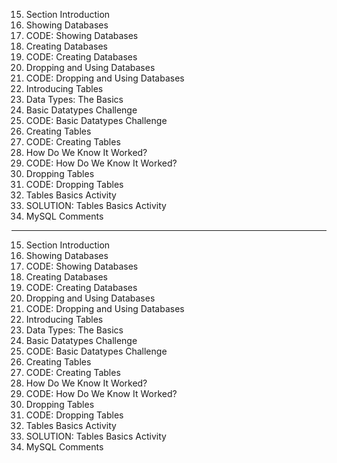 15. Section Introduction
16. Showing Databases
17. CODE: Showing Databases
18. Creating Databases
19. CODE: Creating Databases
20. Dropping and Using Databases
21. CODE: Dropping and Using Databases
22. Introducing Tables
23. Data Types: The Basics
24. Basic Datatypes Challenge
25. CODE: Basic Datatypes Challenge
26. Creating Tables
27. CODE: Creating Tables
28. How Do We Know It Worked?
29. CODE: How Do We Know It Worked?
30. Dropping Tables
31. CODE: Dropping Tables
32. Tables Basics Activity
33. SOLUTION: Tables Basics Activity
34. MySQL Comments

---

15. Section Introduction
16. Showing Databases
17. CODE: Showing Databases
18. Creating Databases
19. CODE: Creating Databases
20. Dropping and Using Databases
21. CODE: Dropping and Using Databases
22. Introducing Tables
23. Data Types: The Basics
24. Basic Datatypes Challenge
25. CODE: Basic Datatypes Challenge
26. Creating Tables
27. CODE: Creating Tables
28. How Do We Know It Worked?
29. CODE: How Do We Know It Worked?
30. Dropping Tables
31. CODE: Dropping Tables
32. Tables Basics Activity
33. SOLUTION: Tables Basics Activity
34. MySQL Comments
